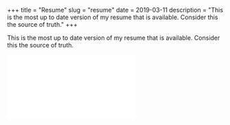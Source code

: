 +++
title = "Resume"
slug = "resume"
date = 2019-03-11
description = "This is the most up to date version of my resume that is available. Consider this the source of truth."
+++

This is the most up to date version of my resume that is available. Consider this the source of truth.

<iframe src='//docs.google.com/gview?url=https://jasonraimondi.com{{< param resumePDF >}}&embedded=true'
        class="pdf-container" frameborder="0"></iframe>
